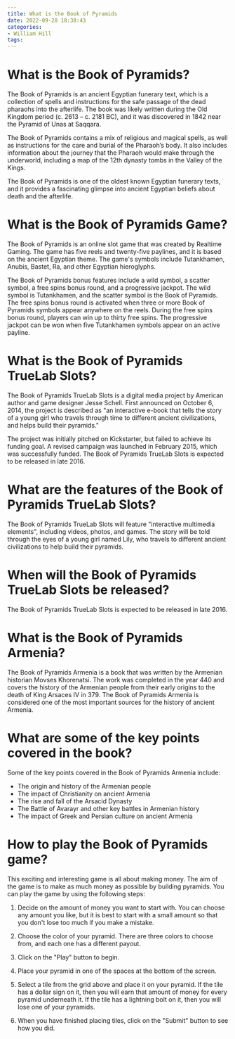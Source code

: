 ```yaml
---
title: What is the Book of Pyramids
date: 2022-09-28 18:38:43
categories:
- William Hill
tags:
---
```



#  What is the Book of Pyramids?

The Book of Pyramids is an ancient Egyptian funerary text, which is a collection of spells and instructions for the safe passage of the dead pharaohs into the afterlife. The book was likely written during the Old Kingdom period (c. 2613 – c. 2181 BC), and it was discovered in 1842 near the Pyramid of Unas at Saqqara.

The Book of Pyramids contains a mix of religious and magical spells, as well as instructions for the care and burial of the Pharaoh’s body. It also includes information about the journey that the Pharaoh would make through the underworld, including a map of the 12th dynasty tombs in the Valley of the Kings.

The Book of Pyramids is one of the oldest known Egyptian funerary texts, and it provides a fascinating glimpse into ancient Egyptian beliefs about death and the afterlife.

#  What is the Book of Pyramids Game?

The Book of Pyramids is an online slot game that was created by Realtime Gaming. The game has five reels and twenty-five paylines, and it is based on the ancient Egyptian theme. The game's symbols include Tutankhamen, Anubis, Bastet, Ra, and other Egyptian hieroglyphs.

The Book of Pyramids bonus features include a wild symbol, a scatter symbol, a free spins bonus round, and a progressive jackpot. The wild symbol is Tutankhamen, and the scatter symbol is the Book of Pyramids. The free spins bonus round is activated when three or more Book of Pyramids symbols appear anywhere on the reels. During the free spins bonus round, players can win up to thirty free spins. The progressive jackpot can be won when five Tutankhamen symbols appear on an active payline.

#  What is the Book of Pyramids TrueLab Slots?

The Book of Pyramids TrueLab Slots is a digital media project by American author and game designer Jesse Schell. First announced on October 6, 2014, the project is described as "an interactive e-book that tells the story of a young girl who travels through time to different ancient civilizations, and helps build their pyramids."

The project was initially pitched on Kickstarter, but failed to achieve its funding goal. A revised campaign was launched in February 2015, which was successfully funded. The Book of Pyramids TrueLab Slots is expected to be released in late 2016.

# What are the features of the Book of Pyramids TrueLab Slots?

The Book of Pyramids TrueLab Slots will feature "interactive multimedia elements", including videos, photos, and games. The story will be told through the eyes of a young girl named Lily, who travels to different ancient civilizations to help build their pyramids.

# When will the Book of Pyramids TrueLab Slots be released?

The Book of Pyramids TrueLab Slots is expected to be released in late 2016.

#  What is the Book of Pyramids Armenia?

The Book of Pyramids Armenia is a book that was written by the Armenian historian Movses Khorenatsi. The work was completed in the year 440 and covers the history of the Armenian people from their early origins to the death of King Arsaces IV in 379. The Book of Pyramids Armenia is considered one of the most important sources for the history of ancient Armenia.

# What are some of the key points covered in the book?

Some of the key points covered in the Book of Pyramids Armenia include:

- The origin and history of the Armenian people
- The impact of Christianity on ancient Armenia
- The rise and fall of the Arsacid Dynasty
- The Battle of Avarayr and other key battles in Armenian history
- The impact of Greek and Persian culture on ancient Armenia

#  How to play the Book of Pyramids game?

This exciting and interesting game is all about making money. The aim of the game is to make as much money as possible by building pyramids. You can play the game by using the following steps:

1. Decide on the amount of money you want to start with. You can choose any amount you like, but it is best to start with a small amount so that you don't lose too much if you make a mistake.

2. Choose the color of your pyramid. There are three colors to choose from, and each one has a different payout.

3. Click on the "Play" button to begin.

4. Place your pyramid in one of the spaces at the bottom of the screen.

5. Select a tile from the grid above and place it on your pyramid. If the tile has a dollar sign on it, then you will earn that amount of money for every pyramid underneath it. If the tile has a lightning bolt on it, then you will lose one of your pyramids.

6. When you have finished placing tiles, click on the "Submit" button to see how you did.